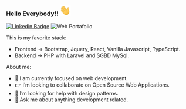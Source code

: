 ### Hello Everybody!! <img src="https://raw.githubusercontent.com/ABSphreak/ABSphreak/master/gifs/Hi.gif" width="30px"></h2>
[![Linkedin Badge](https://img.shields.io/badge/-aland3v-blue?style=flat-square&logo=Linkedin&logoColor=white&link=https://www.linkedin.com/in/aland3v/)](https://www.linkedin.com/in/aland3v/) <a href="http://aland3v.web.app" target="_blank" style="text-decoration: none;">![Web Portafolio](https://img.shields.io/badge/W-My%20Web-blue?style=flat-square)</a>


This is my favorite stack:
- Frontend -> Bootstrap, Jquery, React, Vanilla Javascript, TypeScript.
- Backend -> PHP with Laravel and SGBD MySql.


About me:
- 🔭 I am currently focused on web development.
- :point_right: I’m looking to collaborate on Open Source Web Applications.
- 🤔 I’m looking for help with design patterns.
- 💬 Ask me about anything development related.

<!--
**aland3v/aland3v** is a ✨ _special_ ✨ repository because its `README.md` (this file) appears on your GitHub profile.
- 😄 Pronouns: ...
- ⚡ Fun fact: ...
-->

